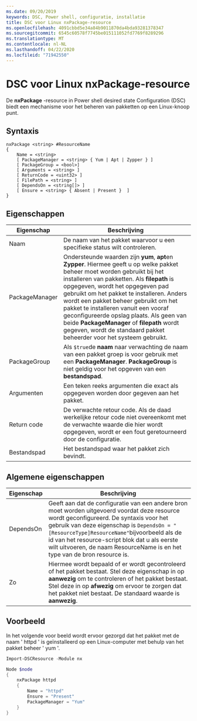 ```yaml
---
ms.date: 09/20/2019
keywords: DSC, Power shell, configuratie, installatie
title: DSC voor Linux nxPackage-resource
ms.openlocfilehash: 4091cbbd5e34a84b9011870da4bda93281378347
ms.sourcegitcommit: 6545c60578f7745be015111052fd7769f8289296
ms.translationtype: MT
ms.contentlocale: nl-NL
ms.lasthandoff: 04/22/2020
ms.locfileid: "71942550"
---
```

# <a name="dsc-for-linux-nxpackage-resource"></a>DSC voor Linux nxPackage-resource

De **nxPackage** -resource in Power shell desired state Configuration (DSC) biedt een mechanisme voor het beheren van pakketten op een Linux-knoop punt.

## <a name="syntax"></a>Syntaxis

```Syntax
nxPackage <string> #ResourceName
{
    Name = <string>
    [ PackageManager = <string> { Yum | Apt | Zypper } ]
    [ PackageGroup = <bool>]
    [ Arguments = <string> ]
    [ ReturnCode = <uint32> ]
    [ FilePath = <string> ]
    [ DependsOn = <string[]> ]
    [ Ensure = <string> { Absent | Present }  ]
}
```

## <a name="properties"></a>Eigenschappen

|Eigenschap |Beschrijving |
|---|---|
|Naam |De naam van het pakket waarvoor u een specifieke status wilt controleren. |
|PackageManager |Ondersteunde waarden zijn **yum**, **apt**en **Zypper**. Hiermee geeft u op welke pakket beheer moet worden gebruikt bij het installeren van pakketten. Als **filepath** is opgegeven, wordt het opgegeven pad gebruikt om het pakket te installeren. Anders wordt een pakket beheer gebruikt om het pakket te installeren vanuit een vooraf geconfigureerde opslag plaats. Als geen van beide **PackageManager** of **filepath** wordt gegeven, wordt de standaard pakket beheerder voor het systeem gebruikt. |
|PackageGroup |Als `$true`de **naam** naar verwachting de naam van een pakket groep is voor gebruik met een **PackageManager**. **PackageGroup** is niet geldig voor het opgeven van een **bestandspad**. |
|Argumenten |Een teken reeks argumenten die exact als opgegeven worden door gegeven aan het pakket. |
|Return code |De verwachte retour code. Als de daad werkelijke retour code niet overeenkomt met de verwachte waarde die hier wordt opgegeven, wordt er een fout geretourneerd door de configuratie. |
|Bestandspad |Het bestandspad waar het pakket zich bevindt. |

## <a name="common-properties"></a>Algemene eigenschappen

|Eigenschap |Beschrijving |
|---|---|
|DependsOn |Geeft aan dat de configuratie van een andere bron moet worden uitgevoerd voordat deze resource wordt geconfigureerd. De syntaxis voor het gebruik van deze eigenschap is `DependsOn = "[ResourceType]ResourceName"`bijvoorbeeld als de id van het resource-script blok dat u als eerste wilt uitvoeren, de naam ResourceName is en het type van de bron resource is. |
|Zo |Hiermee wordt bepaald of er wordt gecontroleerd of het pakket bestaat. Stel deze eigenschap in op **aanwezig** om te controleren of het pakket bestaat. Stel deze in op **afwezig** om ervoor te zorgen dat het pakket niet bestaat. De standaard waarde is **aanwezig**. |

## <a name="example"></a>Voorbeeld

In het volgende voor beeld wordt ervoor gezorgd dat het pakket met de naam ' httpd ' is geïnstalleerd op een Linux-computer met behulp van het pakket beheer ' yum '.

```powershell
Import-DSCResource -Module nx

Node $node
{
    nxPackage httpd
    {
        Name = "httpd"
        Ensure = "Present"
        PackageManager = "Yum"
    }
}
```
